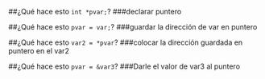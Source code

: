 ##¿Qué hace esto `int *pvar;`?
###declarar puntero

##¿Qué hace esto `pvar = var;`?
###guardar la dirección de var en puntero

##¿Qué hace esto `var2 = *pvar`?
###colocar la dirección guardada en puntero en el var2

##¿Qué hace esto `pvar = &var3`?
###Darle el valor de var3 al puntero